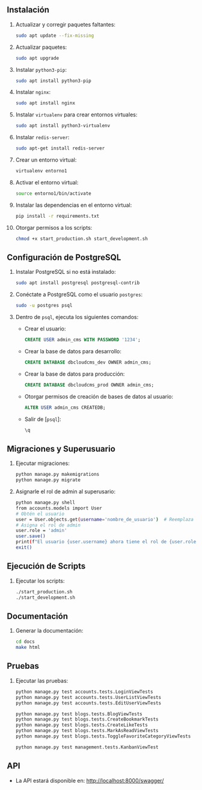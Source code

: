 ## Instalación

1. Actualizar y corregir paquetes faltantes:
    ```sh
    sudo apt update --fix-missing
    ```

2. Actualizar paquetes:
    ```sh
    sudo apt upgrade
    ```

3. Instalar `python3-pip`:
    ```sh
    sudo apt install python3-pip
    ```

4. Instalar `nginx`:
    ```sh
    sudo apt install nginx
    ```

5. Instalar `virtualenv` para crear entornos virtuales:
    ```sh
    sudo apt install python3-virtualenv
    ```

6. Instalar `redis-server`:
    ```sh
    sudo apt-get install redis-server
    ```

7. Crear un entorno virtual:
    ```sh
    virtualenv entorno1
    ```

8. Activar el entorno virtual:
    ```sh
    source entorno1/bin/activate
    ```

9. Instalar las dependencias en el entorno virtual:
    ```sh
    pip install -r requirements.txt
    ```

10. Otorgar permisos a los scripts:
    ```sh
    chmod +x start_production.sh start_development.sh
    ```

## Configuración de PostgreSQL

1. Instalar PostgreSQL si no está instalado:
    ```sh
    sudo apt install postgresql postgresql-contrib
    ```

2. Conéctate a PostgreSQL como el usuario `postgres`:
    ```sh
    sudo -u postgres psql
    ```

3. Dentro de `psql`, ejecuta los siguientes comandos:

    - Crear el usuario:
        ```sql
        CREATE USER admin_cms WITH PASSWORD '1234';
        ```

    - Crear la base de datos para desarrollo:
        ```sql
        CREATE DATABASE dbcloudcms_dev OWNER admin_cms;
        ```

    - Crear la base de datos para producción:
        ```sql
        CREATE DATABASE dbcloudcms_prod OWNER admin_cms;
        ```

    - Otorgar permisos de creación de bases de datos al usuario:
        ```sql
        ALTER USER admin_cms CREATEDB;
        ```

    - Salir de [`psql`]:
        ```sh
        \q
        ```

## Migraciones y Superusuario

1. Ejecutar migraciones:
    ```sh
    python manage.py makemigrations
    python manage.py migrate
    ```

2. Asignarle el rol de admin al superusario:
    ```sh
    python manage.py shell
    from accounts.models import User
    # Obtén el usuario
    user = User.objects.get(username='nombre_de_usuario')  # Reemplaza 'nombre_de_usuario' con el nombre de usuario real
    # Asigna el rol de admin
    user.role = 'admin'
    user.save()
    print(f"El usuario {user.username} ahora tiene el rol de {user.role}.")
    exit()
    ```


## Ejecución de Scripts

1. Ejecutar los scripts:
    ```sh
    ./start_production.sh
    ./start_development.sh
    ```

## Documentación

1. Generar la documentación:
    ```sh
    cd docs
    make html
    ```

## Pruebas

1. Ejecutar las pruebas:
    ```sh
    python manage.py test accounts.tests.LoginViewTests
    python manage.py test accounts.tests.UserListViewTests
    python manage.py test accounts.tests.EditUserViewTests

    python manage.py test blogs.tests.BlogViewTests
    python manage.py test blogs.tests.CreateBookmarkTests
    python manage.py test blogs.tests.CreateLikeTests
    python manage.py test blogs.tests.MarkAsReadViewTests
    python manage.py test blogs.tests.ToggleFavoriteCategoryViewTests

    python manage.py test management.tests.KanbanViewTest
    ```

## API

- La API estará disponible en: [http://localhost:8000/swagger/](http://localhost:8000/swagger/)